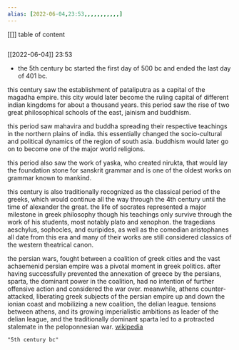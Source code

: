 ```yaml
---
alias: [2022-06-04,23:53,,,,,,,,,,,]
---
```

[[]]
table of content
```toc
```

[[2022-06-04]] 23:53
- the 5th century bc started the first day of 500 bc and ended the last day of 401 bc.



this century saw the establishment of pataliputra as a capital of the magadha empire. this city would later become the ruling capital of different indian kingdoms for about a thousand years. this period saw the rise of two great philosophical schools of the east, jainism and buddhism. 

this period saw mahavira and buddha spreading their respective teachings in the northern plains of india. this essentially changed the socio-cultural and political dynamics of the region of south asia. buddhism would later go on to become one of the major world religions.

this period also saw the work of yaska, who created nirukta, that would lay the foundation stone for sanskrit grammar and is one of the oldest works on grammar known to mankind.  

this century is also traditionally recognized as the classical period of the greeks, which would continue all the way through the 4th century until the time of alexander the great. the life of socrates represented a major milestone in greek philosophy though his teachings only survive through the work of his students, most notably plato and xenophon. the tragedians aeschylus, sophocles, and euripides, as well as the comedian aristophanes all date from this era and many of their works are still considered classics of the western theatrical canon.

the persian wars, fought between a coalition of greek cities and the vast achaemenid persian empire was a pivotal moment in greek politics. after having successfully prevented the annexation of greece by the persians, sparta, the dominant power in the coalition, had no intention of further offensive action and considered the war over. meanwhile, athens counter-attacked, liberating greek subjects of the persian empire up and down the ionian coast and mobilizing a new coalition, the delian league. tensions between athens, and its growing imperialistic ambitions as leader of the delian league, and the traditionally dominant sparta led to a protracted stalemate in the peloponnesian war.
[wikipedia](https://en.wikipedia.org/wiki/5th%20century%20bc)
```query
"5th century bc"
```